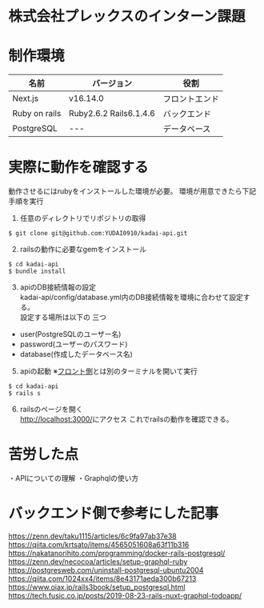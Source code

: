 # 株式会社プレックスのインターン課題
# 制作環境

|名前|バージョン|役割|
|---|---|---|
|Next.js|v16.14.0|フロントエンド|
|Ruby on rails|Ruby2.6.2 Rails6.1.4.6|バックエンド|
|PostgreSQL|---|データベース|

# 実際に動作を確認する
動作させるにはrubyをインストールした環境が必要。
環境が用意できたら下記手順を実行

1. 任意のディレクトリでリポジトリの取得
```
$ git clone git@github.com:YUDAI0910/kadai-api.git
```

2. railsの動作に必要なgemをインストール
```
$ cd kadai-api
$ bundle install
```

3. apiのDB接続情報の設定  
kadai-api/config/database.yml内のDB接続情報を環境に合わせて設定する。  
設定する場所は以下の  三つ
- user(PostgreSQLのユーザー名)
- password(ユーザーのパスワード)
- database(作成したデータベース名)

5. apiの起動
※[フロント側](https://github.com/yudai0910sw/plex-task-front)とは別のターミナルを開いて実行
```
$ cd kadai-api
$ rails s
```

6. railsのページを開く  
[http://localhost:3000/](http://localhost:3000/)にアクセス
これでrailsの動作を確認できる。

# 苦労した点
・APIについての理解
・Graphqlの使い方

# バックエンド側で参考にした記事
https://zenn.dev/taku1115/articles/6c9fa97ab37e38
https://qiita.com/krtsato/items/4565051608a63f11b316
https://nakatanorihito.com/programming/docker-rails-postgresql/
https://zenn.dev/necocoa/articles/setup-graphql-ruby
https://postgresweb.com/uninstall-postgresql-ubuntu2004
https://qiita.com/1024xx4/items/8e43171aeda300b67213
https://www.oiax.jp/rails3book/setup_postgresql.html
https://tech.fusic.co.jp/posts/2019-08-23-rails-nuxt-graphql-todoapp/
